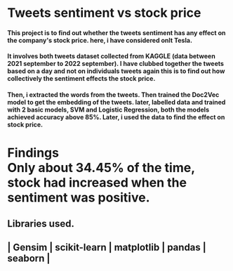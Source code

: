 # Tweets sentiment vs stock price
#### This project is to find out whether the tweets sentiment has any effect on the company's stock price. here, i have considered onlt Tesla.
#### It involves both tweets dataset collected from **KAGGLE** (data between **2021 september to 2022 september**). I have clubbed together the tweets based on a day and not on individuals tweets again this is to find out how collectively the sentiment effects the stock price.
#### Then, i extracted the words from the tweets. Then trained the __Doc2Vec__ model to get the embedding of the tweets. later, labelled data and trained with 2 basic models, SVM and Logistic Regression, both the models achieved accuracy above 85%. Later, i used the data to find the effect on stock price.
# **Findings**<br>Only about 34.45% of the time, stock had increased when the sentiment was positive.<br>
## Libraries used.
## | Gensim | scikit-learn | matplotlib | pandas | seaborn |

